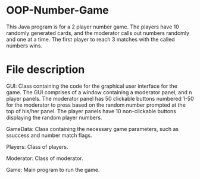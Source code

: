 # OOP-Number-Game
This Java program is for a 2 player number game.
The players have 10 randomly generated cards, and the moderator calls out numbers randomly and one at a time. The first player to reach 3 matches with the called numbers wins.

# File description
GUI: Class containing the code for the graphical user interface for the game. The GUI comprises of a window containing a moderator panel, and n player panels. The moderator panel has 50 clickable buttons numbered 1-50 for the moderator to press based on the random number prompted at the top of his/her panel. The player panels have 10 non-clickable buttons displaying the random player numbers.

GameData: Class containing the necessary game parameters, such as ssuccess and number match flags.

Players: Class of players.

Moderator: Class of moderator.

Game: Main program to run the game. 
